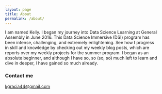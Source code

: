 ```yaml
---
layout: page
title: About
permalink: /about/
---
```


I am named Kelly. I began my journey into Data Science Learning at General Assembly in June 2016. This Data Science Immersive (DSI) program has been intense, challenging, and extremely enlightening. See how I progress in skill and knowledge by checking out my weekly blog posts, which are reports over my weekly projects for the summer program. I began as an absolute beginner, and although I have so, so (so, so) much left to learn and dive in deeper, I have gained so much already. 

### Contact me

[kgracia44@gmail.com](mailto:kgracia44@gmail.com)